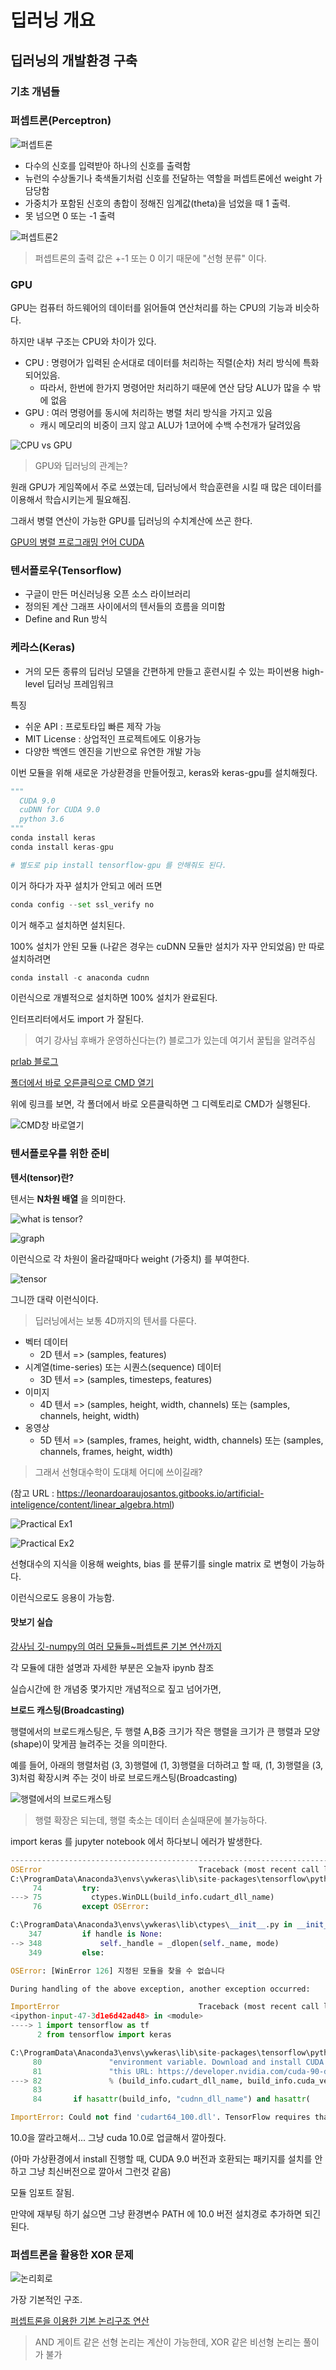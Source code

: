 # 딥러닝 개요

## 딥러닝의 개발환경 구축

### 기초 개념들


### 퍼셉트론(Perceptron)


![퍼셉트론](https://image.slidesharecdn.com/lecture29-convolutionalneuralnetworks-visionspring2015-150504114140-conversion-gate02/95/lecture-29-convolutional-neural-networks-computer-vision-spring2015-9-638.jpg?cb=1430740006)

- 다수의 신호를 입력받아 하나의 신호를 출력함
- 뉴런의 수상돌기나 축색돌기처럼 신호를 전달하는 역할을 퍼셉트론에선 weight 가 담당함
- 가중치가 포함된 신호의 총합이 정해진 임계값(theta)을 넘었을 때 1 출력.
- 못 넘으면 0 또는 -1 출력

![퍼셉트론2](http://www.saedsayad.com/images/Perceptron_3.png)

> 퍼셉트론의 출력 값은 +-1 또는 0 이기 때문에 "선형 분류" 이다.


### GPU


GPU는 컴퓨터 하드웨어의 데이터를 읽어들여 연산처리를 하는 CPU의 기능과 비슷하다.

하지만 내부 구조는 CPU와 차이가 있다.

- CPU : 명령어가 입력된 순서대로 데이터를 처리하는 직렬(순차) 처리 방식에 특화되어있음.
  - 따라서, 한번에 한가지 명령어만 처리하기 때문에 연산 담당 ALU가 많을 수 밖에 없음
- GPU : 여러 명령어를 동시에 처리하는 병렬 처리 방식을 가지고 있음
  - 캐시 메모리의 비중이 크지 않고 ALU가 1코어에 수백 수천개가 달려있음
  
![CPU vs GPU](https://mblogthumb-phinf.pstatic.net/MjAxNzExMzBfMTk1/MDAxNTEyMDA4ODU3MTY3.xzZQxp4NpF4Pwd3A2LHxm_UcYYLGMZ3AwaXrzghtCgAg.MAht3GgxGoidFjt7LMtOeYCb9t-bZTPQDTOfgeod35Ig.PNG.suresofttech/image.png?type=w800)

> GPU와 딥러닝의 관계는?

원래 GPU가 게임쪽에서 주로 쓰였는데, 딥러닝에서 학습훈련을 시킬 때 많은 데이터를 이용해서 학습시키는게 필요해짐.

그래서 병렬 연산이 가능한 GPU를 딥러닝의 수치계산에 쓰곤 한다.


[GPU의 병렬 프로그래밍 언어 CUDA](https://blogs.nvidia.co.kr/2018/01/16/cuda-toolkit/)



### 텐서플로우(Tensorflow)


- 구글이 만든 머신러닝용 오픈 소스 라이브러리
- 정의된 계산 그래프 사이에서의 텐서들의 흐름을 의미함
- Define and Run 방식


### 케라스(Keras)


- 거의 모든 종류의 딥러닝 모델을 간편하게 만들고 훈련시킬 수 있는 파이썬용 high-level 딥러닝 프레임워크

특징

- 쉬운 API : 프로토타입 빠른 제작 가능
- MIT License : 상업적인 프로젝트에도 이용가능
- 다양한 백엔드 엔진을 기반으로 유연한 개발 가능


이번 모듈을 위해 새로운 가상환경을 만들어줬고, keras와 keras-gpu를 설치해줬다.

```python
"""
  CUDA 9.0
  cuDNN for CUDA 9.0
  python 3.6
"""  
conda install keras
conda install keras-gpu

# 별도로 pip install tensorflow-gpu 를 안해줘도 된다.
```

이거 하다가 자꾸 설치가 안되고 에러 뜨면

```python
conda config --set ssl_verify no
```

이거 해주고 설치하면 설치된다.

100% 설치가 안된 모듈 (나같은 경우는 cuDNN 모듈만 설치가 자꾸 안되었음) 만 따로 설치하려면

```python
conda install -c anaconda cudnn
```

이런식으로 개별적으로 설치하면 100% 설치가 완료된다.

인터프리터에서도 import 가 잘된다.


> 여기 강사님 후배가 운영하신다는(?) 블로그가 있는데 여기서 꿀팁을 알려주심

[prlab 블로그](https://smprlab.tistory.com/)

[폴더에서 바로 오른클릭으로 CMD 열기](https://smprlab.tistory.com/24)

위에 링크를 보면, 각 폴더에서 바로 오른클릭하면 그 디렉토리로 CMD가 실행된다.

![CMD창 바로열기](https://t1.daumcdn.net/cfile/tistory/995F27485AAA133631)



### 텐서플로우를 위한 준비



**텐서(tensor)란?**

텐서는 **N차원 배열** 을 의미한다.

![what is tensor?](https://i.stack.imgur.com/Lv1qU.jpg)

![graph](https://i.stack.imgur.com/NvQN8.png)


이런식으로 각 차원이 올라갈때마다 weight (가중치) 를 부여한다.

![tensor](https://leonardoaraujosantos.gitbooks.io/artificial-inteligence/content/Images/Tensor_1.png)

그니깐 대략 이런식이다.


> 딥러닝에서는 보통 4D까지의 텐서를 다룬다.


- 벡터 데이터
  - 2D 텐서 => (samples, features)
- 시계열(time-series) 또는 시퀀스(sequence) 데이터
  - 3D 텐서 => (samples, timesteps, features)
- 이미지
  - 4D 텐서 => (samples, height, width, channels) 또는 (samples, channels, height, width)
- 옹영상
  - 5D 텐서 => (samples, frames, height, width, channels) 또는 (samples, channels, frames, height, width)
  
  
> 그래서 선형대수학이 도대체 어디에 쓰이길래?


(참고 URL : https://leonardoaraujosantos.gitbooks.io/artificial-inteligence/content/linear_algebra.html)

![Practical Ex1](https://leonardoaraujosantos.gitbooks.io/artificial-inteligence/content/Images/Linear_1.jpg)

![Practical Ex2](https://leonardoaraujosantos.gitbooks.io/artificial-inteligence/content/Images/BiasTrick.jpeg)

선형대수의 지식을 이용해 weights, bias 를 분류기를 single matrix 로 변형이 가능하다.

이런식으로도 응용이 가능함.


#### 맛보기 실습


[강사님 깃-numpy의 여러 모듈들~퍼셉트론 기본 연산까지](https://github.com/tjrjsgk/temp/blob/master/0_tensor-manipulation.ipynb)

각 모듈에 대한 설명과 자세한 부분은 오늘자 ipynb 참조

실습시간에 한 개념중 몇가지만 개념적으로 짚고 넘어가면,


**브로드 캐스팅(Broadcasting)**


행렬에서의 브로드캐스팅은, 두 행렬 A,B중 크기가 작은 행렬을 크기가 큰 행렬과 모양(shape)이 맞게끔 늘려주는 것을 의미한다.

예를 들어, 아래의 행렬처럼 (3, 3)행렬에 (1, 3)행렬을 더하려고 할 때, (1, 3)행렬을 (3, 3)처럼 확장시켜 주는 것이 바로 브로드캐스팅(Broadcasting)

![행렬에서의 브로드캐스팅](https://img1.daumcdn.net/thumb/R1280x0/?scode=mtistory2&fname=http%3A%2F%2Fcfile24.uf.tistory.com%2Fimage%2F23547D3758A401D8344933)


> 행렬 확장은 되는데, 행렬 축소는 데이터 손실때문에 불가능하다.


import keras 를 jupyter notebook 에서 하다보니 에러가 발생한다.

```python
---------------------------------------------------------------------------
OSError                                   Traceback (most recent call last)
C:\ProgramData\Anaconda3\envs\ywkeras\lib\site-packages\tensorflow\python\platform\self_check.py in preload_check()
     74         try:
---> 75           ctypes.WinDLL(build_info.cudart_dll_name)
     76         except OSError:

C:\ProgramData\Anaconda3\envs\ywkeras\lib\ctypes\__init__.py in __init__(self, name, mode, handle, use_errno, use_last_error)
    347         if handle is None:
--> 348             self._handle = _dlopen(self._name, mode)
    349         else:

OSError: [WinError 126] 지정된 모듈을 찾을 수 없습니다

During handling of the above exception, another exception occurred:

ImportError                               Traceback (most recent call last)
<ipython-input-47-3d1e6d42ad48> in <module>
----> 1 import tensorflow as tf
      2 from tensorflow import keras

C:\ProgramData\Anaconda3\envs\ywkeras\lib\site-packages\tensorflow\python\platform\self_check.py in preload_check()
     80               "environment variable. Download and install CUDA %s from "
     81               "this URL: https://developer.nvidia.com/cuda-90-download-archive"
---> 82               % (build_info.cudart_dll_name, build_info.cuda_version_number))
     83 
     84       if hasattr(build_info, "cudnn_dll_name") and hasattr(

ImportError: Could not find 'cudart64_100.dll'. TensorFlow requires that this DLL be installed in a directory that is named in your %PATH% environment variable. Download and install CUDA 10.0 from this URL: https://developer.nvidia.com/cuda-90-download-archive
```


10.0을 깔라고해서... 그냥 cuda 10.0로 업글해서 깔아줬다.

(아마 가상환경에서 install 진행할 때, CUDA 9.0 버전과 호환되는 패키지를 설치를 안하고 그냥 최신버전으로 깔아서 그런것 같음)

모듈 임포트 잘됨.

만약에 재부팅 하기 싫으면 그냥 환경변수 PATH 에 10.0 버전 설치경로 추가하면 되긴 된다.


### 퍼셉트론을 활용한 XOR 문제
  
  
![논리회로](https://study.com/cimages/multimages/16/bf424dd7-26f4-4634-8807-8e714f6cdb86_picture3.png)


가장 기본적인 구조.

[퍼셉트론을 이용한 기본 논리구조 연산](https://needjarvis.tistory.com/181)


> AND 게이트 같은 선형 논리는 계산이 가능한데, XOR 같은 비선형 논리는 풀이가 불가



  
  
  
  
